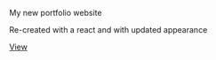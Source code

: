 My new portfolio website

Re-created with a react and
with updated appearance


<a href="https://nikolai-goose.github.io/Portfolio/dist/"> View <a/>
